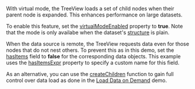 With virtual mode, the TreeView loads a set of child nodes when their parent node is expanded. This enhances performance on large datasets.

To enable this feature, set the [virtualModeEnabled](/Documentation/ApiReference/UI_Components/dxTreeView/Configuration/#virtualModeEnabled) property to **true**. Note that the mode is only availabe when the dataset's [structure](/Documentation/ApiReference/UI_Components/dxTreeView/Configuration/#dataStructure) is plain.

When the data source is remote, the TreeView requests data even for those nodes that do not nest others. To prevent this as in this demo, set the [hasItems](/Documentation/ApiReference/UI_Components/dxTreeView/Configuration/items/#hasItems) field to **false** for the corresponding data objects. This example uses the [hasItemsExpr](/Documentation/ApiReference/UI_Components/dxTreeView/Configuration/#hasItemsExpr) property to specify a custom name for this field.

As an alternative, you can use the [createChildren](/Documentation/ApiReference/UI_Components/dxTreeView/Configuration/#createChildren) function to gain full control over data load as done in the [Load Data on Demand](/Demos/WidgetsGallery/Demo/TreeView/LoadDataOnDemand) demo.
